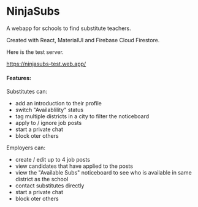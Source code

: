 # NinjaSubs
A webapp for schools to find substitute teachers.

Created with React, MaterialUI and Firebase Cloud Firestore. 

Here is  the test server.

https://ninjasubs-test.web.app/

<h4>Features:</h4>
Substitutes can: 
<ul>
  <li>add an introduction to their profile</li>
  <li>switch "Availablility" status</li>
  <li>tag multiple districts in a city to filter the noticeboard</li>
  <li>apply to / ignore job posts</li>
  <li>start a private chat</li>
  <li>block oter others</li>
</ul>
Employers can: 
<ul>
  <li>create / edit up to 4 job posts</li>
  <li>view candidates that have applied to the posts</li>
  <li>view the "Available Subs" noticeboard to see who is available in same district as the school</li>
  <li>contact substitutes directly</li>
  <li>start a private chat</li>
  <li>block oter others</li>
</ul>
